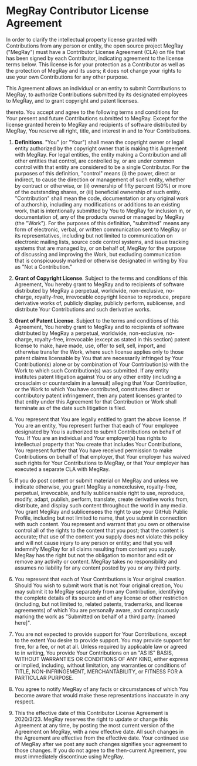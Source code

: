 # MegRay Contributor License Agreement

In order to clarify the intellectual property license granted with Contributions from any person or entity, the open source project MegRay ("MegRay") must have a Contributor License Agreement (CLA) on file that has been signed by each Contributor, indicating agreement to the license terms below. This license is for your protection as a Contributor as well as the protection of MegRay and its users; it does not change your rights to use your own Contributions for any other purpose.

This Agreement allows an individual or an entity to submit Contributions to MegRay, to authorize Contributions submitted by its designated employees to MegRay, and to grant copyright and patent licenses.

thereto. You accept and agree to the following terms and conditions for Your present and future Contributions submitted to MegRay. Except for the license granted herein to MegRay and recipients of software distributed by MegRay, You reserve all right, title, and interest in and to Your Contributions.

1. **Definitions**. "You" (or "Your") shall mean the copyright owner or legal entity authorized by the copyright owner that is making this Agreement with MegRay. For legal entities, the entity making a Contribution and all other entities that control, are controlled by, or are under common control with that entity are considered to be a single Contributor.
For the purposes of this definition, "control" means (i) the power, direct or indirect, to cause the direction or management of such entity, whether by contract or otherwise, or (ii) ownership of fifty percent (50%) or more of the outstanding shares, or (iii) beneficial ownership of such entity.
"Contribution" shall mean the code, documentation or any original work of authorship, including any modifications or additions to an existing work, that is intentionally submitted by You to MegRay for inclusion in, or documentation of, any of the products owned or managed by MegRay (the "Work").
For the purposes of this definition, "submitted" means any form of electronic, verbal, or written communication sent to MegRay or its representatives, including but not limited to communication on electronic mailing lists, source code control systems, and issue tracking systems that are managed by, or on behalf of, MegRay for the purpose of discussing and improving the Work, but excluding communication that is conspicuously marked or otherwise designated in writing by You as "Not a Contribution."

2. **Grant of Copyright License**. Subject to the terms and conditions of this Agreement, You hereby grant to MegRay and to recipients of software distributed by MegRay a perpetual, worldwide, non-exclusive, no-charge, royalty-free, irrevocable copyright license to reproduce, prepare derivative works of, publicly display, publicly perform, sublicense, and distribute Your Contributions and such derivative works.

3. **Grant of Patent License**. Subject to the terms and conditions of this Agreement, You hereby grant to MegRay and to recipients of software distributed by MegRay a perpetual, worldwide, non-exclusive, no-charge, royalty-free, irrevocable (except as stated in this section) patent license to make, have made, use, offer to sell, sell, import, and otherwise transfer the Work, where such license applies only to those patent claims licensable by You that are necessarily infringed by Your Contribution(s) alone or by combination of Your Contribution(s) with the Work to which such Contribution(s) was submitted. If any entity institutes patent litigation against You or any other entity (including a crossclaim or counterclaim in a lawsuit) alleging that Your Contribution, or the Work to which You have contributed, constitutes direct or contributory patent infringement, then any patent licenses granted to that entity under this Agreement for that Contribution or Work shall terminate as of the date such litigation is filed.

4. You represent that You are legally entitled to grant the above license. If You are an entity, You represent further that each of Your employee designated by You is authorized to submit Contributions on behalf of You. If You are an individual and Your employer(s) has rights to intellectual property that You create that includes Your Contributions, You represent further that You have received permission to make Contributions on behalf of that employer, that Your employer has waived such rights for Your Contributions to MegRay, or that Your employer has executed a separate CLA with MegRay.

5. If you do post content or submit material on MegRay and unless we indicate otherwise, you grant MegRay a nonexclusive, royalty-free, perpetual, irrevocable, and fully sublicensable right to use, reproduce, modify, adapt, publish, perform, translate, create derivative works from, distribute, and display such content throughout the world in any media. You grant MegRay and sublicensees the right to use your GitHub Public Profile, including but not limited to name, that you submit in connection with such content. You represent and warrant that you own or otherwise control all of the rights to the content that you post; that the content is accurate; that use of the content you supply does not violate this policy and will not cause injury to any person or entity; and that you will indemnify MegRay for all claims resulting from content you supply. MegRay has the right but not the obligation to monitor and edit or remove any activity or content. MegRay takes no responsibility and assumes no liability for any content posted by you or any third party.

6. You represent that each of Your Contributions is Your original creation. Should You wish to submit work that is not Your original creation, You may submit it to MegRay separately from any Contribution, identifying the complete details of its source and of any license or other restriction (including, but not limited to, related patents, trademarks, and license agreements) of which You are personally aware, and conspicuously marking the work as "Submitted on behalf of a third party: [named here]".

7. You are not expected to provide support for Your Contributions, except to the extent You desire to provide support. You may provide support for free, for a fee, or not at all. Unless required by applicable law or agreed to in writing, You provide Your Contributions on an "AS IS" BASIS, WITHOUT WARRANTIES OR CONDITIONS OF ANY KIND, either express or implied, including, without limitation, any warranties or conditions of TITLE, NON-INFRINGEMENT, MERCHANTABILITY, or FITNESS FOR A PARTICULAR PURPOSE.

8. You agree to notify MegRay of any facts or circumstances of which You become aware that would make these representations inaccurate in any respect.

9. This the effective date of this Contributor License Agreement is 2020/3/23. MegRay reserves the right to update or change this Agreement at any time, by posting the most current version of the Agreement on MegRay, with a new effective date. All such changes in the Agreement are effective from the effective date. Your continued use of MegRay after we post any such changes signifies your agreement to those changes. If you do not agree to the then-current Agreement, you must immediately discontinue using MegRay.

